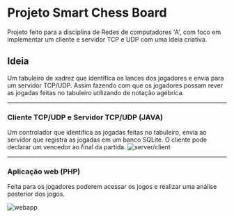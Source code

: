 # Projeto Smart Chess Board

Projeto feito para a disciplina de Redes de computadores 'A', com foco
em implementar um cliente e servidor TCP e UDP com uma ideia criativa.

## Ideia
Um tabuleiro de xadrez que identifica os lances dos jogadores e envia para um servidor TCP/UDP. 
Assim fazendo com que os jogadores possam rever as jogadas feitas no tabuleiro utilizando de notação agébrica.

___
### Cliente TCP/UDP e Servidor TCP/UDP (JAVA)
Um controlador que identifica as jogadas feitas no tabuleiro, envia ao servidor que registra as jogadas em um banco SQLite.
O cliente pode declarar um vencedor ao final da partida.
![server/client](https://i.ibb.co/VNfvbCV/image.png)
___

### Aplicação web (PHP)
Feita para os jogadores poderem acessar os jogos e realizar uma análise posterior dos jogos.

![webapp](https://i.ibb.co/7GZTXnx/image.png)
